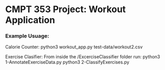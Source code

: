 # CMPT 353 Project: Workout Application

### Example Usuage:
Calorie Counter:
	python3 workout_app.py test-data/workout2.csv

Exercise Clasifier:
	From inside the /ExcerciseClassifier folder run:
		python3 1-AnnotateExerciseData.py
		python3 2-ClassifyExercises.py
	



